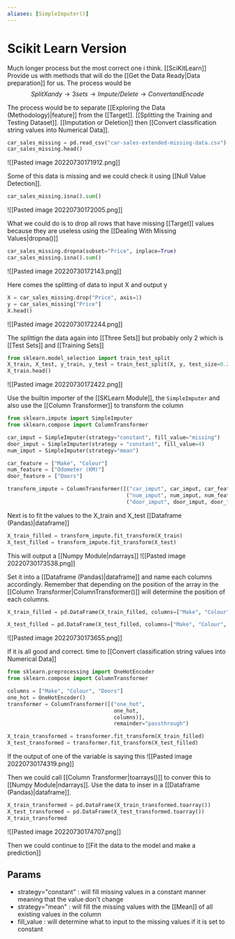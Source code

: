 ```yaml
---
aliases: [SimpleImputer()]
---
```

# Scikit Learn Version
Much longer process but the most correct one i think. [[SciKitLearn]] Provide us with methods that will do the [[Get the Data Ready|Data preparation]] for us. The process would be $$Split X and y \rightarrow 3sets \rightarrow Impute/Delete \rightarrow Convert and Encode$$

The process would be to separate [[Exploring the Data (Methodology)|feature]] from the [[Target]].  [[Splitting the Training and Testing Dataset]]. [[Imputation or Deletion]] then [[Convert classification string values into Numerical Data]].

```python
car_sales_missing = pd.read_csv("car-sales-extended-missing-data.csv")
car_sales_missing.head()
```
![[Pasted image 20220730171912.png]]

Some of this data is missing and we could check it using [[Null Value Detection]]. 
```python
car_sales_missing.isna().sum()
```
![[Pasted image 20220730172005.png]]

What we could do is to drop all rows that have missing [[Target]] values because they are useless using the [[Dealing With Missing Values|dropna()]]
```python
car_sales_missing.dropna(subset="Price", inplace=True)
car_sales_missing.isna().sum()
```
![[Pasted image 20220730172143.png]]

Here comes the splitting of data to input  X and output y
```python
X = car_sales_missing.drop("Price", axis=1)
y = car_sales_missing["Price"]
X.head()
```

![[Pasted image 20220730172244.png]]

The splittign the data again into [[Three Sets]] but probably only 2 which is [[Test Sets]] and [[Training Sets]]
```python
from sklearn.model_selection import train_test_split
X_train, X_test, y_train, y_test = train_test_split(X, y, test_size=0.2)
X_train.head()
```

![[Pasted image 20220730172422.png]]


Use the builtin importer of the [[SKLearn Module]], the `SimpleImputer` and also use the [[Column Transformer]] to transform the column
```python
from sklearn.impute import SimpleImputer
from sklearn.compose import ColumnTransformer

car_imput = SimpleImputer(strategy="constant", fill_value="missing")
door_imput = SimpleImputer(strategy = "constant", fill_value=4)
num_imput = SimpleImputer(strategy="mean")

car_feature = ["Make", "Colour"]
num_feature = ["Odometer (KM)"]
door_feature = ["Doors"]

transform_impute = ColumnTransformer([("car_imput", car_imput, car_feature), 
                                      ("num_imput", num_imput, num_feature), 
                                      ("door_imput", door_imput, door_feature)])

```

Next is to fit the values to the X_train and X_test [[Dataframe (Pandas)|dataframe]]
```python
X_train_filled = transform_impute.fit_transform(X_train)
X_test_filled = transform_impute.fit_transform(X_test)
```

This will output a [[Numpy Module|ndarrays]]
![[Pasted image 20220730173538.png]]

Set it into a [[Dataframe (Pandas)|dataframe]] and name each columns accordingly. Remember that depending on the position of the array in the [[Column Transformer|ColumnTransformer()]] will determine the position of each columns.
```python
X_train_filled = pd.DataFrame(X_train_filled, columns=["Make", "Colour", "Odometer (KM)", "Doors"])

X_test_filled = pd.DataFrame(X_test_filled, columns=["Make", "Colour", "Odometer (KM)", "Doors"])
```

![[Pasted image 20220730173655.png]]

If it is all good and correct. time to [[Convert classification string values into Numerical Data]]
```python
from sklearn.preprocessing import OneHotEncoder
from sklearn.compose import ColumnTransformer

columns = ["Make", "Colour", "Doors"]
one_hot = OneHotEncoder()
transformer = ColumnTransformer([("one_hot", 
								  one_hot, 
								  columns)], 
								  remainder="passthrough")

X_train_transformed = transformer.fit_transform(X_train_filled)
X_test_transformed = transformer.fit_transform(X_test_filled)
```

If the output of one of the variable is saying this
![[Pasted image 20220730174319.png]]

Then we could call [[Column Transformer|toarrays()]] to conver this to [[Numpy Module|ndarrays]]. Use the data to inser in a [[Dataframe (Pandas)|dataframe]].
```python
X_train_transformed = pd.DataFrame(X_train_transformed.toarray())
X_test_transformed = pd.DataFrame(X_test_transformed.toarray())
X_train_transformed
```

![[Pasted image 20220730174707.png]]

Then we could continue to [[Fit the data to the model and make a prediction]]

## Params
- strategy="constant" : will fill missing values in a constant manner meaning that the value don't change
- strategy="mean" : will fill the missing values with the [[Mean]] of all existing values in the column
- fill_value : will determine what to input to the missing values if it is set to constant


